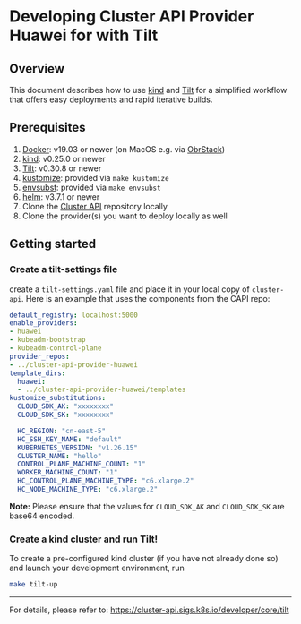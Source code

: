 # Developing Cluster API Provider Huawei for with Tilt

## Overview

This document describes how to use [kind](https://kind.sigs.k8s.io) and [Tilt](https://tilt.dev) for a simplified
workflow that offers easy deployments and rapid iterative builds.

## Prerequisites

1. [Docker](https://docs.docker.com/install/): v19.03 or newer (on MacOS e.g. via [ObrStack](https://orbstack.dev/))
2. [kind](https://kind.sigs.k8s.io): v0.25.0 or newer
3. [Tilt](https://docs.tilt.dev/install.html): v0.30.8 or newer
4. [kustomize](https://github.com/kubernetes-sigs/kustomize): provided via `make kustomize`
5. [envsubst](https://github.com/drone/envsubst): provided via `make envsubst`
6. [helm](https://github.com/helm/helm): v3.7.1 or newer
7. Clone the [Cluster API](https://github.com/kubernetes-sigs/cluster-api) repository
   locally
8. Clone the provider(s) you want to deploy locally as well

## Getting started

### Create a tilt-settings file

create a `tilt-settings.yaml` file and place it in your local copy of `cluster-api`. Here is an example that uses the components from the CAPI repo:

```yaml
default_registry: localhost:5000
enable_providers:
- huawei
- kubeadm-bootstrap
- kubeadm-control-plane
provider_repos:
- ../cluster-api-provider-huawei
template_dirs:
  huawei:
  - ../cluster-api-provider-huawei/templates
kustomize_substitutions:
  CLOUD_SDK_AK: "xxxxxxxx"
  CLOUD_SDK_SK: "xxxxxxxx"

  HC_REGION: "cn-east-5"
  HC_SSH_KEY_NAME: "default"
  KUBERNETES_VERSION: "v1.26.15"
  CLUSTER_NAME: "hello"
  CONTROL_PLANE_MACHINE_COUNT: "1"
  WORKER_MACHINE_COUNT: "1"
  HC_CONTROL_PLANE_MACHINE_TYPE: "c6.xlarge.2"
  HC_NODE_MACHINE_TYPE: "c6.xlarge.2"
```

**Note:** Please ensure that the values for `CLOUD_SDK_AK` and `CLOUD_SDK_SK` are base64 encoded.

### Create a kind cluster and run Tilt!

To create a pre-configured kind cluster (if you have not already done so) and launch your development environment, run

```bash
make tilt-up
```

---

For details, please refer to: https://cluster-api.sigs.k8s.io/developer/core/tilt
